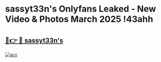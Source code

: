 # sassyt33n's Onlyfans Leaked - New Video & Photos March 2025 !43ahh

# <h2><a href="https://hhlygv.iuczelnia.edu.pl?title=sassyt33n's&ref=43ahh">🔗👉 🔴 sassyt33n's</a></h2>

[![acn](https://github.com/user-attachments/assets/0f9c940e-d8b0-45ae-aac7-cd30a18b3e1c)](https://hhlygv.iuczelnia.edu.pl?title=sassyt33n's&ref=43ahh)

